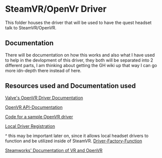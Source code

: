 # SteamVR/OpenVr Driver

This folder houses the driver that will be used to have the quest headset talk to SteamVR/OpenVR.

## Documentation

There will be documentation on how this works and also what I have used to help in the devlopment of this driver, they both will be separated into 2 different parts, I am thinking about getting the GH wiki up that way I can go more idn-depth there instead of here.

## Resources used and Documentation used

[Valve's OpenVR Driver Documentation](https://github.com/ValveSoftware/openvr/wiki/Driver-Documentation)

[OpenVR API-Documentation](https://github.com/ValveSoftware/openvr/wiki/API-Documentation)

[Code for a sample OpenVR driver](https://github.com/ValveSoftware/openvr/tree/master/samples/driver_sample)

[Local Driver Registration](https://github.com/ValveSoftware/openvr/wiki/Local-Driver-Registration)

^ this may be important later on, since it allows local headset drivers to function and be utilized inside of SteamVR.
[Driver-Factory-Function](https://github.com/ValveSoftware/openvr/wiki/Driver-Factory-Function)

[Steamworks' Documentation of VR and OpenVR](https://partner.steamgames.com/doc/features/steamvr)

